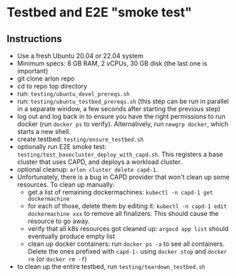 # Testbed and E2E "smoke test"

## Instructions

- Use a fresh Ubuntu 20.04 or 22.04 system
- Minimum specs: 8 GB RAM, 2 vCPUs, 30 GB disk (the last one is important)
- git clone arlon repo
- cd to repo top directory
- run: `testing/ubuntu_devel_prereqs.sh`
- run: `testing/ubuntu_testbed_prereqs.sh` (this step can be run in parallel in a separate window, a few seconds after starting the previous step)
- log out and log back in to ensure you have the right permissions to run docker (run `docker ps` to verify). Alternatively, run `newgrp docker`, which starts a new shell.
- create testbed: `testing/ensure_testbed.sh`
- optionally run E2E smoke test: `testing/test_basecluster_deploy_with_capd.sh`. This registers a base cluster that uses CAPD, and deploys a workload cluster.
- optional cleanup: `arlon cluster delete capd-1`.
- Unfortunately, there is a bug in CAPD provider that won't clean up some resources. To clean up manually:
  - get a list of remaining dockermachines: `kubectl -n capd-1 get dockermachine`
  - for each of those, delete them by editing it: `kubectl -n capd-1 edit dockermachine xxx` to remove all finalizers. This should cause the resource to go away.
  - verify that all k8s resources got cleaned up: `argocd app list` should eventually produce empty list
  - clean up docker containers: run `docker ps -a` to see all containers. Delete the ones prefixed with `capd-1-` using `docker stop` and `docker rm` (or `docker rm -f`)
- to clean up the entire testbed, run `testing/teardown_testbed.sh`